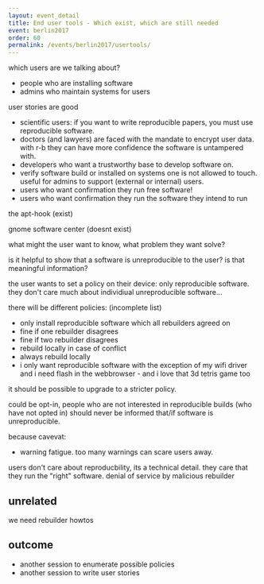 ```yaml
---
layout: event_detail
title: End user tools - Which exist, which are still needed
event: berlin2017
order: 60
permalink: /events/berlin2017/usertools/
---
```


which users are we talking about?
- people who are installing software
- admins who maintain systems for users

user stories are good
- scientific users: if you want to write reproducible papers, you must use reproducible software.
- doctors (and lawyers) are faced with the mandate to encrypt user data. with r-b they can have more confidence the software is untampered with.
- developers who want a trustworthy base to develop software on.
- verify software build or installed on systems one is not allowed to touch. useful for admins to support (external or internal) users.
- users who want confirmation they run free software!
- users who want confirmation they run the software they intend to run

the apt-hook (exist)

gnome software center (doesnt exist)

what might the user want to know, what problem they want solve?

is it helpful to show that a software is unreproducible to the user? is that meaningful information?

the user wants to set a policy on their device: only reproducible software. they don't care much about individiual unreproducible software…

there will be different policies: (incomplete list)
- only install reproducible software which all rebuilders agreed on
- fine if one rebuilder disagrees
- fine if two rebuilder disagrees
- rebuild locally in case of conflict
- always rebuild locally
- i only want reproducible software with the exception of my wifi driver and i need flash in the webbrowser - and i love that 3d tetris game too

it should be possible to upgrade to a stricter policy.

could be opt-in, people who are not interested in reproducible builds (who have not opted in) should never be informed that/if software is unreproducible.

because cavevat:
- warning fatigue. too many warnings can scare users away.

users don't care about reproducbility, its a technical detail. they care that they run the "right" software.
denial of service by malicious rebuilder

unrelated
---------

we need rebuilder howtos

outcome
-------

* another session to enumerate possible policies
* another session to write user stories

